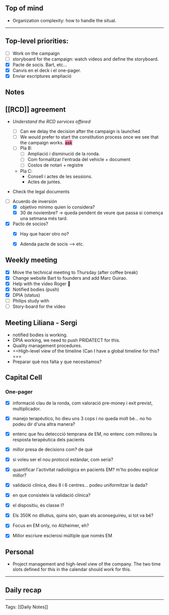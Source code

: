 ## Top of mind
- Organization complexity: how to handle the situal. 
---
## Top-level priorities:
- [ ] Work on the campaign 
- [ ] storyboard for the campaign: watch videos and define the storyboard. 
- [x] Pacte de socis. Bart, etc...
- [x] Canvis en el deck i el one-pager. 
- [x] Enviar escriptures ampliació 

## Notes

 ##  [[RCD]] agreement  
 - *Understand the RCD services offered*
	 - [ ] Can we delay the decision after the campaign is launched 
	 - [ ] We would prefer to start the constitution process once we see that the campaign works. <mark style="background: #FF5582A6;">ask</mark> 
	 - [ ] Pla B:
		 - [ ] Ampliació i disminució de la ronda. 
		 - [ ] Com formalitzar l'entrada del vehicle + document
		 - [ ] Costos de notari + registre 
	 - Pla C:
		 - Consell i actes de les sessions.
		 - Actes de juntes. 
 
 - Check the legal documents
 - [ ] Acuerdo de inversión 
	 - [x] objetivo mínimo quien lo considera? 
	 - [x] 30 de noviembre? -> queda pendent de veure que passa si comença una setmana més tard.
 - [x] Pacto de socios?
	 - [x] Hay que hacer otro no?
	 - [x] Adenda pacte de socis --> etc. 


## Weekly meeting

- [x] Move the technical meeting to Thursday (after coffee break)
- [x] Change website Bart to founders and add Marc Guirao. 
- [x] Help with the video Roger 🙏
- [x] Notified bodies (push)
- [x] DPIA (status)
- [ ] Philips study with  
- [ ] Story-board for the video

## Meeting Liliana - Sergi 
* notified bodies is working. 
* DPIA working, we need to push PRIDATECT for this. 
* Quality management procedures.
* ==High-level view of the timeline (Can I have a global timeline for this?=== 
* Preparar què nos falta y que necesitamos? 

## Capital Cell 
### One-pager
 - [x] informació clau de la ronda, com valoració pre-money i exit previst, multiplicador.
 - [x] manejo terapéutico, ho dieu uns 3 cops i no queda molt bé... no ho podeu dir d'una altra manera? 
 - [x] entenc que feu deteccció temprana de EM, no entenc com milloreu la resposta terapèutica dels pacients
 - [x] millor presa de decisions com? de què
 - [x] si voleu ser el nou protocol estàndar, com seria?
 - [x] quantificar l'activitat radiològica en pacients EM? m'ho podeu explicar millor?
 - [x] validació clínica, dieu 8 i 6 centres... podeu uniformitzar la dada?
 - [x] en que consisteix la validació clínica?
 - [x] el dispositiu, és classe I?
 - [x] Els 350K no dilutius, quins són, quan els aconseguireu, si tot va bé?
 - [x] Focus en EM only, no Alzheimer, eh?
 - [x] Millor escriure esclerosi múltiple que només EM



## Personal
* Project management and high-level view of the company. The two time slots defined for this in the calendar should work for this. 





--- 
## Daily recap











---
Tags: [[Daily Notes]]

